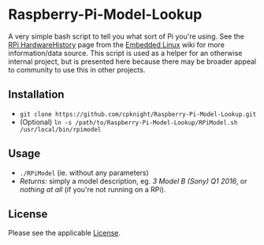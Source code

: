 # Raspberry-Pi-Model-Lookup
A very simple bash script to tell you what sort of Pi you're using. See the [RPi HardwareHistory](https://elinux.org/RPi_HardwareHistory) page from the [Embedded Linux](https://elinux.org/) wiki for more information/data source.  This script is used as a helper for an otherwise internal project, but is presented here because there may be broader appeal to community to use this in other projects.

## Installation
 - `git clone https://github.com/cpknight/Raspberry-Pi-Model-Lookup.git`
 - (Optional) `ln -s /path/to/Raspberry-Pi-Model-Lookup/RPiModel.sh /usr/local/bin/rpimodel`

## Usage
 - `./RPiModel` (ie. without any parameters)
 - *Returns:* simply a model description, eg. _3 Model B (Sony) Q1 2016_, or _nothing at all_ (if you're not running on a RPi).

## License
Please see the applicable [License](LICENSE).
